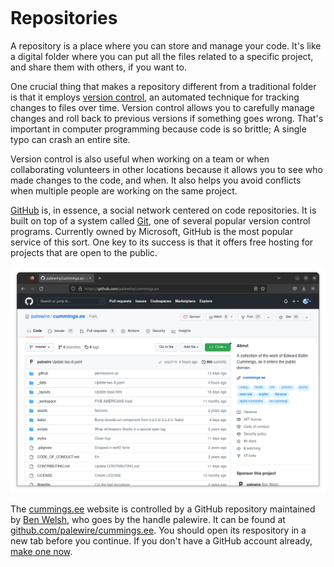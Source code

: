```{include} _templates/nav.html
```

# Repositories

A repository is a place where you can store and manage your code. It's like a digital folder where you can put all the files related to a specific project, and share them with others, if you want to.

One crucial thing that makes a repository different from a traditional folder is that it employs [version control](https://en.wikipedia.org/wiki/Version_control), an automated technique for tracking changes to files over time. Version control allows you to carefully manage changes and roll back to previous versions if something goes wrong. That's important in computer programming because code is so brittle; A single typo can crash an entire site.

Version control is also useful when working on a team or when collaborating volunteers in other locations because it allows you to see who made changes to the code, and when. It also helps you avoid conflicts when multiple people are working on the same project.

[GitHub](https://en.wikipedia.org/wiki/GitHub) is, in essence, a social network centered on code repositories. It is built on top of a system called [Git](https://en.wikipedia.org/wiki/Git), one of several popular version control programs. Currently owned by Microsoft, GitHub is the most popular service of this sort. One key to its success is that it offers free hosting for projects that are open to the public.

[![github.com/palewire/cummings.ee](_static/img/cummings-repo.png)](https://github.com/palewire/cummings.ee)

The [cummings.ee](https://cummings.ee) website is controlled by a GitHub repository maintained by [Ben Welsh](https://palewi.re/who-is-ben-welsh/), who goes by the handle palewire. It can be found at [github.com/palewire/cummings.ee](https://github.com/palewire/cummings.ee). You should open its respository in a new tab before you continue. If you don't have a GitHub account already, [make one now](https://github.com/join).
